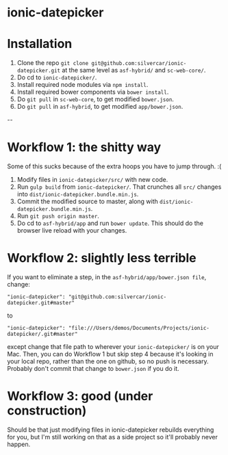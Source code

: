 # ionic-datepicker

# Installation

1. Clone the repo `git clone git@github.com:silvercar/ionic-datepicker.git` at the same level as `asf-hybrid/` and `sc-web-core/`.
2. Do cd to `ionic-datepicker/`.
3. Install required node modules via `npm install`.
4. Install required bower components via `bower install`.
5. Do `git pull` in `sc-web-core`, to get modified `bower.json`.
6. Do `git pull` in `asf-hybrid`, to get modified `app/bower.json`.

-- 

# Workflow 1: the shitty way

Some of this sucks because of the extra hoops you have to jump through.  :(

1. Modify files in `ionic-datepicker/src/` with new code.
2. Run `gulp build` from `ionic-datepicker/`. That crunches all `src/` changes into `dist/ionic-datepicker.bundle.min.js`.  
3. Commit the modified source to master, along with `dist/ionic-datepicker.bundle.min.js`.
4. Run `git push origin master`.
5. Do cd to `asf-hybrid/app` and run `bower update`. This should do the browser live reload with your changes.


# Workflow 2: slightly less terrible

If you want to eliminate a step, in the ``asf-hybrid/app/bower.json file``, change:

```"ionic-datepicker": "git@github.com:silvercar/ionic-datepicker.git#master"```

to

```"ionic-datepicker": "file:///Users/demos/Documents/Projects/ionic-datepicker/.git#master"```

except change that file path to wherever your `ionic-datepicker/` is on your Mac.  Then, you can do Workflow 1 but skip step 4 because it's looking in your local repo, rather than the one on github, so no push is necessary.  Probably don't commit that change to ``bower.json`` if you do it.


# Workflow 3: good (under construction)

Should be that just modifying files in ionic-datepicker rebuilds everything for you, but I'm still working on that as a side project so it'll probably never happen.
